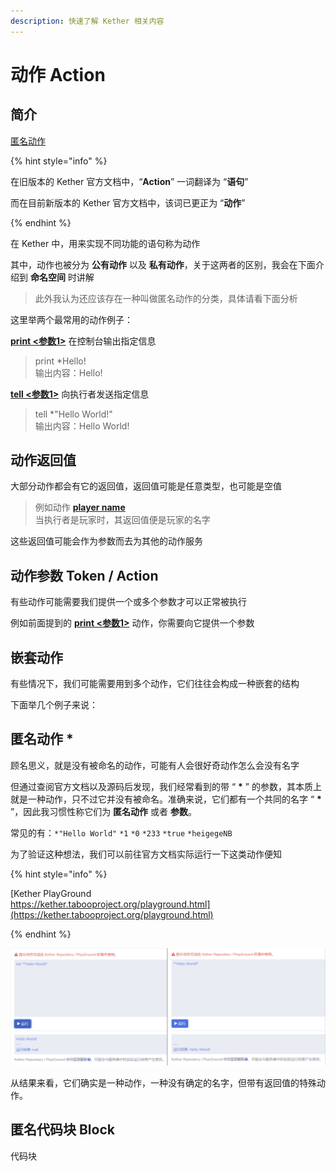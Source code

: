 ```yaml
---
description: 快速了解 Kether 相关内容
---
```


# 动作 Action

## 简介

[匿名动作](Anonymous-Action)

{% hint style="info" %}

在旧版本的 Kether 官方文档中，“**Action**” 一词翻译为 “**语句**”

而在目前新版本的 Kether 官方文档中，该词已更正为 “**动作**”

{% endhint %}

在 Kether 中，用来实现不同功能的语句称为动作

其中，动作也被分为 **公有动作** 以及 **私有动作**，关于这两者的区别，我会在下面介绍到 **命名空间** 时讲解

> 此外我认为还应该存在一种叫做匿名动作的分类，具体请看下面分析

这里举两个最常用的动作例子：

[**print <参数1>**](https://kether.tabooproject.org/list.html#Print) 在控制台输出指定信息
> print *Hello!<br>
> 输出内容：Hello!

[**tell <参数1>**](https://kether.tabooproject.org/list.html#Tell) 向执行者发送指定信息
> tell *"Hello World!"<br>
> 输出内容：Hello World!

## 动作返回值

大部分动作都会有它的返回值，返回值可能是任意类型，也可能是空值

> 例如动作 [**player name**](https://kether.tabooproject.org/list.html#Name) <br>
> 当执行者是玩家时，其返回值便是玩家的名字

这些返回值可能会作为参数而去为其他的动作服务

## 动作参数 Token / Action

有些动作可能需要我们提供一个或多个参数才可以正常被执行

例如前面提到的 [**print <参数1>**](https://kether.tabooproject.org/list.html#Print) 动作，你需要向它提供一个参数

## 嵌套动作

有些情况下，我们可能需要用到多个动作，它们往往会构成一种嵌套的结构

下面举几个例子来说：

## <strong id="Anonymous-Action">匿名动作 *</strong>

顾名思义，就是没有被命名的动作，可能有人会很好奇动作怎么会没有名字

但通过查阅官方文档以及源码后发现，我们经常看到的带 “ **\*** ” 的参数，其本质上就是一种动作，只不过它并没有被命名。准确来说，它们都有一个共同的名字 “ **\*** ”，因此我习惯性称它们为 **匿名动作** 或者 **参数**。

常见的有：`*"Hello World"` `*1` `*0` `*233` `*true` `*heigegeNB`

为了验证这种想法，我们可以前往官方文档实际运行一下这类动作便知

{% hint style="info" %}

[Kether PlayGround<br>https://kether.tabooproject.org/playground.html](https://kether.tabooproject.org/playground.html)

{% endhint %}

![对比运行演示](../../resources/quick-start/14191722.png)

从结果来看，它们确实是一种动作，一种没有确定的名字，但带有返回值的特殊动作。

## 匿名代码块 Block

代码块